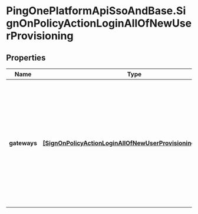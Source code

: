 # PingOnePlatformApiSsoAndBase.SignOnPolicyActionLoginAllOfNewUserProvisioning

## Properties

Name | Type | Description | Notes
------------ | ------------- | ------------- | -------------
**gateways** | [**[SignOnPolicyActionLoginAllOfNewUserProvisioningGateways]**](SignOnPolicyActionLoginAllOfNewUserProvisioningGateways.md) | Allows a set of preconfigured gateways or &#x60;userType&#x60; pairs that are specified in the [Gateway Management](https://apidocs.pingidentity.com/pingone/platform/v1/api/#gateway-management) schema to determine how to find and migrate user entries existing in an external directory. | 


